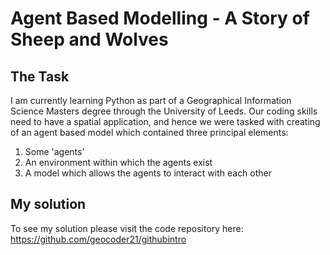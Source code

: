 # Agent Based Modelling - A Story of Sheep and Wolves

<h2> The Task</h2>

I am currently learning Python as part of a Geographical Information Science Masters degree through the University of Leeds.  Our coding skills need to have a spatial application, and hence we were tasked with creating of an agent based model which contained three principal elements:
1.  Some 'agents'
2.  An environment within which the agents exist
3.  A model which allows the agents to interact with each other

<h2> My solution </h2>

To see my solution please visit the code repository here: 
<a href="https://github.com/geocoder21/githubintro">https://github.com/geocoder21/githubintro</a>
